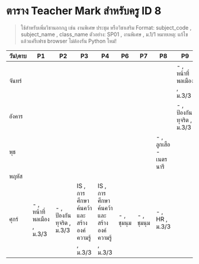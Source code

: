# ตาราง Teacher Mark สำหรับครู ID 8

> ใช้สำหรับเพิ่มวิชานอกกฎ เช่น งานพิเศษ ประชุม หรือวิชาเสริม
> Format: subject_code , subject_name , class_name
> ตัวอย่าง: SP01 , งานพิเศษ , ม.1/1
> หมายเหตุ: แก้ไขแล้วแค่รีเฟรช browser ไม่ต้องรัน Python ใหม่!

| วัน\คาบ | P1 | P2 | P3 | P4 | P6 | P7 | P8 | P9 |
| --- | --- | --- | --- | --- | --- | --- | --- | --- |
| จันทร์ |  |  |  |  |  |  |  | - , หน้าที่พลเมือง  , ม.3/3 |
| อังคาร |  |  |  |  |  |  |  | - , ป้องกันทุจริต , ม.3/3 |
| พุธ |  |  |  |  |  |  | - , ลูกเสือ - เนตรนารี |  |
| พฤหัส |  |  |  |  |  |  |  |  |
| ศุกร์ | - , หน้าที่พลเมือง , ม.3/3 | - , ป้องกันทุจริต , ม.3/3  | IS , การศึกษาค้นคว้าและสร้างองค์ความรู้ , ม.3/3 | IS , การศึกษาค้นคว้าและสร้างองค์ความรู้ , ม.3/3 | - , ชุมนุม   | - , ชุมนุม   | - , HR , ม.3/3 |  |
